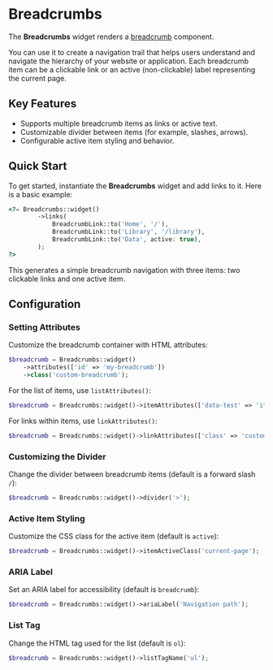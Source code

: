 # Breadcrumbs
The **Breadcrumbs** widget renders a [breadcrumb](https://getbootstrap.com/docs/5.3/components/breadcrumb/#example) component.

You can use it to create a navigation trail that helps users understand and navigate the hierarchy of your website or
application. Each breadcrumb item can be a clickable link or an active (non-clickable) label representing the current
page.

## Key Features
- Supports multiple breadcrumb items as links or active text.
- Customizable divider between items (for example, slashes, arrows).
- Configurable active item styling and behavior.

## Quick Start
To get started, instantiate the **Breadcrumbs** widget and add links to it. Here is a basic example:

```php
<?= Breadcrumbs::widget()
        ->links(
            BreadcrumbLink::to('Home', '/'),
            BreadcrumbLink::to('Library', '/library'),
            BreadcrumbLink::to('Data', active: true),
        );
?>
```

This generates a simple breadcrumb navigation with three items: two clickable links and one active item.

## Configuration

### Setting Attributes
Customize the breadcrumb container with HTML attributes:

```php
$breadcrumb = Breadcrumbs::widget()
    ->attributes(['id' => 'my-breadcrumb'])
    ->class('custom-breadcrumb');
```

For the list of items, use `listAttributes()`:

```php
$breadcrumb = Breadcrumbs::widget()->itemAttributes(['data-test' => 'item']);
```

For links within items, use `linkAttributes()`:

```php
$breadcrumb = Breadcrumbs::widget()->linkAttributes(['class' => 'custom-link']);
```

### Customizing the Divider
Change the divider between breadcrumb items (default is a forward slash `/`):

```php
$breadcrumb = Breadcrumbs::widget()->divider('>');
```

### Active Item Styling
Customize the CSS class for the active item (default is `active`):

```php
$breadcrumb = Breadcrumbs::widget()->itemActiveClass('current-page');
```

### ARIA Label
Set an ARIA label for accessibility (default is `breadcrumb`):

```php
$breadcrumb = Breadcrumbs::widget()->ariaLabel('Navigation path');
```

### List Tag
Change the HTML tag used for the list (default is `ol`):

```php
$breadcrumb = Breadcrumbs::widget()->listTagName('ul');
```
